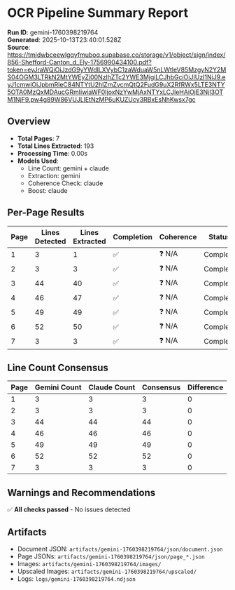 # OCR Pipeline Summary Report

**Run ID**: gemini-1760398219764  
**Generated**: 2025-10-13T23:40:01.528Z  
**Source**: https://tmidwbceewlgqyfmuboq.supabase.co/storage/v1/object/sign/index/856-Shefford-Canton_d_Ely-1756990434100.pdf?token=eyJraWQiOiJzdG9yYWdlLXVybC1zaWduaW5nLWtleV85MzgyN2Y2MS04OGM3LTRkN2MtYWEyZi00NzlhZTc2YWE3MjgiLCJhbGciOiJIUzI1NiJ9.eyJ1cmwiOiJpbmRleC84NTYtU2hlZmZvcmQtQ2FudG9uX2RfRWx5LTE3NTY5OTA0MzQxMDAucGRmIiwiaWF0IjoxNzYwMjAxNTYxLCJleHAiOjE3NjI3OTM1NjF9.pw4g89W86VUJLlEtNzMP6uKUZUcy3RBxEsNhKwsx7gc  

## Overview

- **Total Pages**: 7
- **Total Lines Extracted**: 193
- **Processing Time**: 0.00s
- **Models Used**: 
  - Line Count: gemini + claude
  - Extraction: gemini
  - Coherence Check: claude
  - Boost: claude

## Per-Page Results

| Page | Lines Detected | Lines Extracted | Completion | Coherence | Status |
|------|----------------|-----------------|------------|-----------|--------|
| 1 | 3 | 1 | ✅ | ❓ N/A | Complete |
| 2 | 3 | 3 | ✅ | ❓ N/A | Complete |
| 3 | 44 | 40 | ✅ | ❓ N/A | Complete |
| 4 | 46 | 47 | ✅ | ❓ N/A | Complete |
| 5 | 49 | 49 | ✅ | ❓ N/A | Complete |
| 6 | 52 | 50 | ✅ | ❓ N/A | Complete |
| 7 | 3 | 3 | ✅ | ❓ N/A | Complete |

## Line Count Consensus

| Page | Gemini Count | Claude Count | Consensus | Difference |
|------|--------------|--------------|-----------|------------|
| 1 | 3 | 3 | 3 | 0 |
| 2 | 3 | 3 | 3 | 0 |
| 3 | 44 | 44 | 44 | 0 |
| 4 | 46 | 46 | 46 | 0 |
| 5 | 49 | 49 | 49 | 0 |
| 6 | 52 | 52 | 52 | 0 |
| 7 | 3 | 3 | 3 | 0 |

## Warnings and Recommendations

✅ **All checks passed** - No issues detected

## Artifacts

- Document JSON: `artifacts/gemini-1760398219764/json/document.json`
- Page JSONs: `artifacts/gemini-1760398219764/json/page_*.json`
- Images: `artifacts/gemini-1760398219764/images/`
- Upscaled Images: `artifacts/gemini-1760398219764/upscaled/`
- Logs: `logs/gemini-1760398219764.ndjson`
